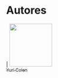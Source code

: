 # Autores

| [<img src="https://avatars.githubusercontent.com/u/31959085?v=4?" width=115><br><sub>Yuri Colen</sub>](https://github.com/yuricolen)